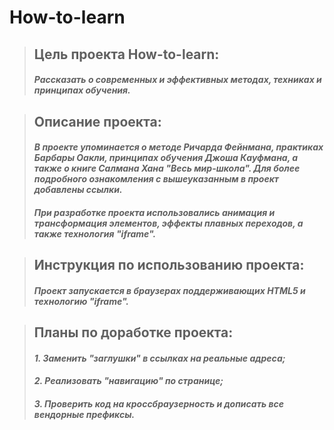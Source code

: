 # __How-to-learn__
>## Цель проекта How-to-learn: 
>#### _Рассказать о современных и эффективных методах, техниках и принципах обучения._   

>## Описание проекта:
>#### _В проекте упоминается о методе Ричарда Фейнмана, практиках Барбары Оакли, принципах обучения Джоша Кауфмана, а также о книге Салмана Хана "Весь мир-школа". Для более подробного ознакомления с вышеуказанным в проект добавлены ссылки._
>#### _При разработке проекта использовались анимация и трансформация элементов, эффекты плавных переходов, а также технология "iframe"._

>## Инструкция по использованию проекта:
>#### _Проект запускается в браузерах поддерживающих HTML5 и технологию "iframe"._

>## Планы по доработке проекта:
>#### _1. Заменить "заглушки" в ссылках на реальные адреса;_ 
>#### _2. Реализовать "навигацию" по странице;_
>#### _3. Проверить код на кроссбраузерность и дописать все вендорные префиксы._